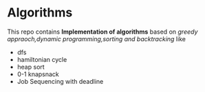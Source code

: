 Algorithms
==========
This repo contains **Implementation of algorithms** based on _greedy appraoch,dynamic programming,sorting and backtracking_ like

* dfs
* hamiltonian cycle
* heap sort
* 0-1 knapsnack
* Job Sequencing with deadline
